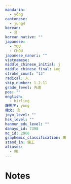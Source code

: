 ```yaml
---
mandarin:
  - yōng
cantonese:
  - jung4
korean:
  - 용
korean_native: ""
japanese:
  - YOU
  - CHOU
japanese_nanori: ""
vietnamese:
middle_chinese_initial: j
middle_chinese_final: ɨoŋ
stroke_count: "13"
radical: 人
skip_number: 1-2-11
grade_level: 先進
pos: ""
english:
  - hirling
羅馬字: yong
韓文: 용
joyo_level: ""
hsk_level: ""
hanmun_edu_level: ""
danayo_id: 7398
mc_id: 2960
graphemic_classification: 庸
stand_in: 傭工
aliases:
  - 佣
---
```


# Notes
